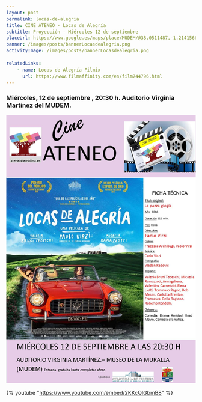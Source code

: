 ```yaml
---
layout: post
permalink: locas-de-alegria
title: CINE ATENEO - Locas de Alegría
subtitle: Proyección - Miércoles 12 de septiembre
placeUrl: https://www.google.es/maps/place/MUDEM/@38.0511487,-1.2141566,15z/data=!4m5!3m4!1s0x0:0xde6031502e1b4fbc!8m2!3d38.0511487!4d-1.2141566
banner: /images/posts/bannerLocasdealegria.png
activityImage: /images/posts/bannerLocasdealegria.png

relatedLinks: 
    - name: Locas de Alegría Filmix
      url: https://www.filmaffinity.com/es/film744796.html
---
```


### Miércoles, 12 de septiembre , 20:30 h. Auditorio Virginia Martínez del MUDEM.

![cartel](/images/posts/locasdealegria.jpg)

{% youtube "https://www.youtube.com/embed/2KKcQlGbmB8" %}

